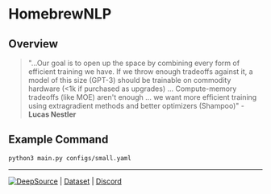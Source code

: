 # HomebrewNLP

## Overview

> "...Our goal is to open up the space by combining every form of efficient training we have. If we throw enough tradeoffs against it, a model of this size (GPT-3) should be trainable on commodity hardware (<1k if purchased as upgrades) ... Compute-memory tradeoffs (like MOE) aren't enough ... we want more efficient training using extragradient methods and better optimizers (Shampoo)" - **Lucas Nestler**

## Example Command

```BASH
python3 main.py configs/small.yaml
```

---
[![DeepSource](https://deepsource.io/gh/HomebrewNLP/HomebrewNLP.svg/?label=active+issues&show_trend=true&token=sAQ42SRyNPilkjj82sQd88ea)](https://deepsource.io/gh/HomebrewNLP/HomebrewNLP/?ref=repository-badge)
| [Dataset](https://drive.google.com/file/u/1/d/1aoW3KI2E3nK7B28RE6I6_oDtNidTvoc2/view?usp=sharing)
| [Discord](https://discord.gg/JSGG6Abcyx)

